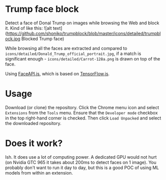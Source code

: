 Trump face block
===

Detect a face of Donal Trump on images while browsing the Web and block it. Kind of like this:
![alt text](https://github.com/shoniko/trumpblock/blob/master/icons/detailed/trumpblock.jpg Blocked Trump face)

While browsing all the faces are extracted and compared to `icons/detailed/Donald_Trump_official_portrait.jpg`, if a match is significant enough - `icons/detailed/Carrot-128a.png` is drawn on top of the face.

Using [FaceAPI.js](https://github.com/justadudewhohacks/face-api.js), which is based on [TensorFlow.js](https://js.tensorflow.org/).

Usage
===
Download (or clone) the repository. Click the Chrome menu icon and select `Extensions` from the `Tools` menu. Ensure that the `Developer mode` checkbox in the top right-hand corner is checked. Then click `Load Unpacked` and select the downloaded repository.

Does it work?
===
Ish. It does use a lot of computing power. A dedicated GPU would not hurt (on Nvidia GTC 965 it takes about 200ms to detect faces on 1 image). You probably don't want to run it day to day, but this is a good POC of using ML models from within an extension.